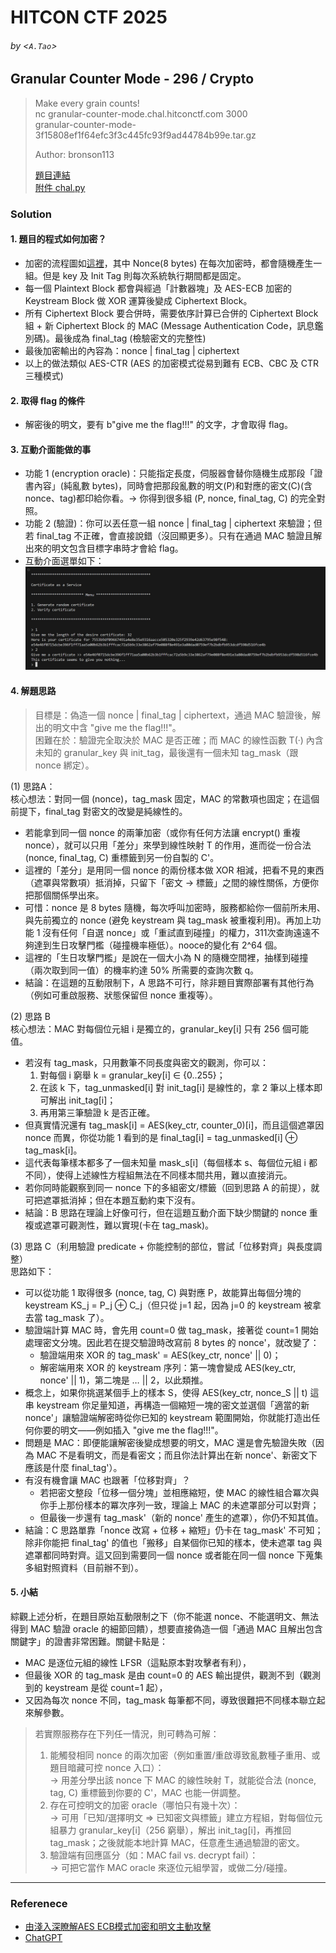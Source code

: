 # HITCON CTF 2025
###### by <`A.Tao`>

## Granular Counter Mode - 296 / Crypto

> Make every grain counts!  
> nc granular-counter-mode.chal.hitconctf.com 3000  
> granular-counter-mode-3f15808ef1f64efc3f3c445fc93f9ad44784b99e.tar.gz   
>
> Author: bronson113  
> 
> [題目連結](https://ctf2025.hitcon.org/dashboard/#18)  
> [附件 chal.py](./chal.py) 

### Solution
#### 1. 題目的程式如何加密？
- 加密的流程圖如[這裡](./granular_ctr_mac_flowchart_v1.pdf)，其中 Nonce(8 bytes) 在每次加密時，都會隨機產生一組。但是 key 及 Init Tag 則每次系統執行期間都是固定。
- 每一個 Plaintext Block 都會與經過「計數器塊」及 AES-ECB 加密的 Keystream Block 做 XOR 運算後變成 Ciphertext Block。
- 所有 Ciphertext Block 要合併時，需要依序計算已合併的 Ciphertext Block 組 + 新 Ciphertext Block 的 MAC (Message Authentication Code，訊息鑑別碼)。最後成為 final_tag (檢驗密文的完整性)
- 最後加密輸出的內容為：nonce | final_tag | ciphertext
- 以上的做法類似 AES-CTR (AES 的加密模式從易到難有 ECB、CBC 及 CTR 三種模式)

#### 2. 取得 flag 的條件
- 解密後的明文，要有 b"give me the flag!!!" 的文字，才會取得 flag。

#### 3. 互動介面能做的事
- 功能 1 (encryption oracle)：只能指定長度，伺服器會替你隨機生成那段「證書內容」(純亂數 bytes)，同時會把那段亂數的明文(P)和對應的密文(C)(含 nonce、tag)都印給你看。→ 你得到很多組 (P, nonce, final_tag, C) 的完全對照。
- 功能 2 (驗證)：你可以丟任意一組 nonce | final_tag | ciphertext 來驗證；但若 final_tag 不正確，會直接說錯（沒回顯更多）。只有在通過 MAC 驗證且解出來的明文包含目標字串時才會給 flag。
- 互動介面選單如下：  
![互動介面選單](./interface2.jpg)

#### 4. 解題思路
> 目標是：偽造一個 nonce | final_tag | ciphertext，通過 MAC 驗證後，解出的明文中含 "give me the flag!!!"。  
> 困難在於：驗證完全取決於 MAC 是否正確；而 MAC 的線性函數 T(·) 內含未知的 granular_key 與 init_tag，最後還有一個未知 tag_mask（跟 nonce 綁定）。

(1) 思路A：  
核心想法：對同一個 (nonce)，tag_mask 固定，MAC 的常數項也固定；在這個前提下，final_tag 對密文的改變是純線性的。
- 若能拿到同一個 nonce 的兩筆加密（或你有任何方法讓 encrypt() 重複 nonce），就可以只用「差分」來學到線性映射 T 的作用，進而從一份合法 (nonce, final_tag, C) 重標籤到另一份自製的 C'。
- 這裡的「差分」是用同一個 nonce 的兩份樣本做 XOR 相減，把看不見的東西（遮罩與常數項）抵消掉，只留下「密文 → 標籤」之間的線性關係，方便你把那個關係學出來。
- 可惜：nonce 是 8 bytes 隨機，每次呼叫加密時，服務都給你一個前所未用、與先前獨立的 nonce (避免 keystream 與 tag_mask 被重複利用)。再加上功能 1 沒有任何「自選 nonce」或「重試直到碰撞」的權力，311次查詢遠遠不夠達到生日攻擊門檻（碰撞機率極低）。nooce的變化有 2^64 個。
- 這裡的「生日攻擊門檻」是說在一個大小為 N 的隨機空間裡，抽樣到碰撞（兩次取到同一值）的機率約達 50% 所需要的查詢次數 q。
- 結論：在這題的互動限制下，A 思路不可行，除非題目實際部署有其他行為（例如可重啟服務、狀態保留但 nonce 重複等）。  

(2) 思路 B  
核心想法：MAC 對每個位元組 i 是獨立的，granular_key[i] 只有 256 個可能值。  
- 若沒有 tag_mask，只用數筆不同長度與密文的觀測，你可以：
  1. 對每個 i 窮舉 k = granular_key[i] ∈ {0..255}；
  2. 在該 k 下，tag_unmasked[i] 對 init_tag[i] 是線性的，拿 2 筆以上樣本即可解出 init_tag[i]；
  3. 再用第三筆驗證 k 是否正確。
- 但真實情況還有 tag_mask[i] = AES(key_ctr, counter_0)[i]，而且這個遮罩因 nonce 而異，你從功能 1 看到的是 final_tag[i] = tag_unmasked[i] ⊕ tag_mask[i]。
- 這代表每筆樣本都多了一個未知量 mask_s[i]（每個樣本 s、每個位元組 i 都不同），使得上述線性方程組無法在不同樣本間共用，難以直接消元。
- 若你同時能觀察到同一 nonce 下的多組密文/標籤（回到思路 A 的前提），就可把遮罩抵消掉；但在本題互動約束下沒有。
- 結論：B 思路在理論上好像可行，但在這題互動介面下缺少關鍵的 nonce 重複或遮罩可觀測性，難以實現(卡在 tag_mask)。

(3) 思路 C（利用驗證 predicate + 你能控制的部位，嘗試「位移對齊」與長度調整）  
思路如下：
- 可以從功能 1 取得很多 (nonce, tag, C) 與對應 P，故能算出每個分塊的 keystream KS_j = P_j ⊕ C_j（但只從 j=1 起，因為 j=0 的 keystream 被拿去當 tag_mask 了）。
- 驗證端計算 MAC 時，會先用 count=0 做 tag_mask，接著從 count=1 開始處理密文分塊。因此若在提交驗證時改寫前 8 bytes 的 nonce'，就改變了：
  - 驗證端用來 XOR 的 tag_mask' = AES(key_ctr, nonce' || 0)；
  - 解密端用來 XOR 的 keystream 序列：第一塊會變成 AES(key_ctr, nonce' || 1)，第二塊是 … || 2，以此類推。
- 概念上，如果你挑選某個手上的樣本 S，使得 AES(key_ctr, nonce_S || t) 這串 keystream 你足量知道，再構造一個縮短一塊的密文並選個「適當的新 nonce'」讓驗證端解密時從你已知的 keystream 範圍開始，你就能打造出任何你要的明文——例如插入 "give me the flag!!!"。
- 問題是 MAC：即便能讓解密後變成想要的明文，MAC 還是會先驗證失敗（因為 MAC 不是看明文，而是看密文；而且你法計算出在新 nonce'、新密文下應該是什麼 final_tag'）。
- 有沒有機會讓 MAC 也跟著「位移對齊」？
  - 若把密文整段「位移一個分塊」並相應縮短，使 MAC 的線性組合冪次與你手上那份樣本的冪次序列一致，理論上 MAC 的未遮罩部分可以對齊；
  - 但最後一步還有 tag_mask'（新的 nonce' 產生的遮罩），你仍不知其值。
- 結論：C 思路單靠「nonce 改寫 + 位移 + 縮短」仍卡在 tag_mask' 不可知；除非你能把 final_tag' 的值也「搬移」自某個你已知的樣本，使未遮罩 tag 與遮罩都同時對齊。這又回到需要同一個 nonce 或者能在同一個 nonce 下蒐集多組對照資料（目前辦不到）。

#### 5. 小結
綜觀上述分析，在題目原始互動限制之下（你不能選 nonce、不能選明文、無法得到 MAC 驗證 oracle 的細節回饋），想要直接偽造一個「通過 MAC 且解出包含關鍵字」的證書非常困難。關鍵卡點是：
- MAC 是逐位元組的線性 LFSR（這點原本對攻擊者有利），
- 但最後 XOR 的 tag_mask 是由 count=0 的 AES 輸出提供，觀測不到（觀測到的 keystream 是從 count=1 起），
- 又因為每次 nonce 不同，tag_mask 每筆都不同，導致很難把不同樣本聯立起來解參數。

> 若實際服務存在下列任一情況，則可轉為可解：
> 1. 能觸發相同 nonce 的兩次加密（例如重置/重啟導致亂數種子重用、或題目暗藏可控 nonce 入口）：  
>  → 用差分學出該 nonce 下 MAC 的線性映射 T，就能從合法 (nonce, tag, C) 重標籤到你要的 C'，MAC 也能一併調整。
> 2. 存在可控明文的加密 oracle（哪怕只有幾十次）：  
>  → 可用「已知/選擇明文 ⇒ 已知密文與標籤」建立方程組，對每個位元組暴力 granular_key[i]（256 窮舉），解出 init_tag[i]，再推回 tag_mask；之後就能本地計算 MAC，任意產生通過驗證的密文。  
> 3. 驗證端有回應區分（如：MAC fail vs. decrypt fail）：  
→ 可把它當作 MAC oracle 來逐位元組學習，或做二分/碰撞。

---
### Referenece

* [由淺入深瞭解AES ECB模式加密和明文主動攻擊](https://www.freebuf.com/articles/database/258301.html)
* [ChatGPT](https://chatgpt.com/share/68c92c36-0fdc-800f-b6e4-1324f9bc29be)

